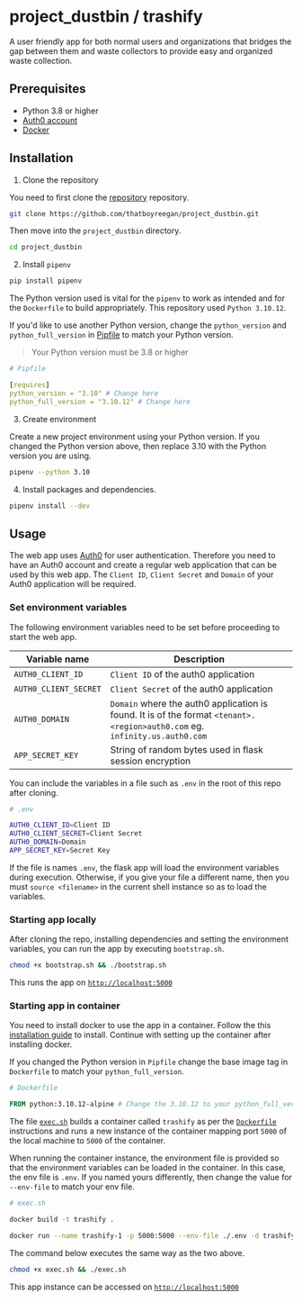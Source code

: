 # project_dustbin / trashify

A user friendly app for both normal users and organizations that bridges the gap between them and waste
collectors to provide easy and organized waste collection.

## Prerequisites

- Python 3.8 or higher
- [Auth0 account](<https://auth0.com/>)
- [Docker](<https://www.docker.com/>)

## Installation

1. Clone the repository

You need to first clone the [repository](<https://github.com/thatboyreegan/project_dustbin>) repository.

```Bash
git clone https://github.com/thatboyreegan/project_dustbin.git
```

Then move into the `project_dustbin` directory.

```Bash
cd project_dustbin
```

2. Install `pipenv`

```Bash
pip install pipenv
```

The Python version used is vital for the `pipenv` to work as intended and for the `Dockerfile` to build appropriately. This repository used `Python 3.10.12`.

If you'd like to use another Python version, change the `python_version` and `python_full_version` in [Pipfile](Pipfile) to match your Python version.

>Your Python version must be 3.8 or higher

```YAML
# Pipfile

[requires]
python_version = "3.10" # Change here
python_full_version = "3.10.12" # Change here
```

3. Create environment

Create a new project environment using your Python version. If you changed the Python version above, then replace 3.10 with the Python version you are using.

```Bash
pipenv --python 3.10
```

4. Install packages and dependencies.

```Bash
pipenv install --dev
```

## Usage

The web app uses [Auth0](<https://auth0.com/>) for user authentication.
Therefore you need to have an Auth0 account and create a regular web application that can be used by this web app.
The `Client ID`, `Client Secret` and `Domain` of your Auth0 application will be required.

### Set environment variables

The following environment variables need to be set before proceeding to start the web app.

| Variable name | Description|
|---|---|
| `AUTH0_CLIENT_ID` | `Client ID` of the auth0 application |
| `AUTH0_CLIENT_SECRET` | `Client Secret` of the auth0 application |
| `AUTH0_DOMAIN` | `Domain` where the auth0 application is found. It is of the format `<tenant>.<region>auth0.com` eg. `infinity.us.auth0.com` |
| `APP_SECRET_KEY` | String of random bytes used in flask session encryption |

You can include the variables in a file such as `.env` in the root of this repo after cloning.

```Bash
# .env

AUTH0_CLIENT_ID=Client ID
AUTH0_CLIENT_SECRET=Client Secret
AUTH0_DOMAIN=Domain
APP_SECRET_KEY=Secret Key
```

If the file is names `.env`, the flask app will load the environment variables during execution. Otherwise, if you give your file a different name, then you must `source <filename>` in the current shell instance so as to load the variables.

### Starting app locally

After cloning the repo, installing dependencies and setting the environment variables, you can run the app by executing `bootstrap.sh`.

```Bash
chmod +x bootstrap.sh && ./bootstrap.sh
```

This runs the app on [`http://localhost:5000`](<http://localhost:5000>)

### Starting app in container

You need to install docker to use the app in a container. Follow the this [installation guide](<https://docs.docker.com/engine/install/>) to install. Continue with setting up the container after installing docker.

If you changed the Python version in `Pipfile` change the base image tag in `Dockerfile` to match your `python_full_version`.

```Dockerfile
# Dockerfile

FROM python:3.10.12-alpine # Change the 3.10.12 to your python_full_version as in Pipfile
```

The file [`exec.sh`](exec.sh) builds a container called `trashify` as per the [`Dockerfile`](Dockerfile) instructions and runs a new instance of the container mapping port `5000` of the local machine to `5000` of the container.

When running the container instance, the environment file is provided so that the environment variables can be loaded in the container. In this case, the env file is `.env`. If you named yours differently, then change the value for `--env-file` to match your env file.

```Bash
# exec.sh

docker build -t trashify .

docker run --name trashify-1 -p 5000:5000 --env-file ./.env -d trashify
```

The command below executes the same way as the two above.

```Bash
chmod +x exec.sh && ./exec.sh
```

This app instance can be accessed on [`http://localhost:5000`](<http://localhost:5000>)
